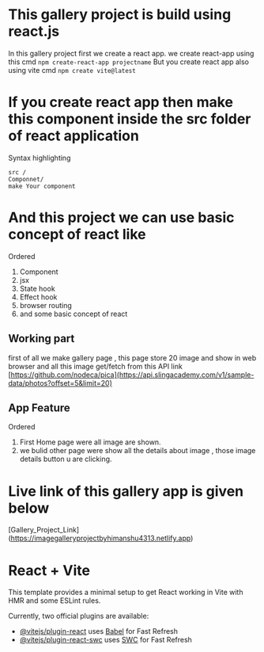 # This gallery project is build using react.js
   In this gallery project first we create a react app.
   we create react-app using this cmd `npm create-react-app projectname`
   But you create react app also using vite cmd `npm create vite@latest`
# If you create react app then make this component inside the src folder of react application
Syntax highlighting
```
src /
Componnet/
make Your component 
```
# And this project we can use basic concept of react like 
Ordered
1. Component
2. jsx
3. State hook
4. Effect hook
5. browser routing
6. and some basic concept of react
## Working part
  first of all we make gallery page , this page store 20 image and show in web browser and all this image get/fetch from this
  API link [https://github.com/nodeca/pica](https://api.slingacademy.com/v1/sample-data/photos?offset=5&limit=20) 
## App Feature 
Ordered
1. First Home page were all image are shown.
2. we bulid other page were show all the details about image , those image details button u are clicking.

# Live link of this gallery app is given below
[Gallery_Project_Link] (https://imagegalleryprojectbyhimanshu4313.netlify.app)

# React + Vite

This template provides a minimal setup to get React working in Vite with HMR and some ESLint rules.

Currently, two official plugins are available:

- [@vitejs/plugin-react](https://github.com/vitejs/vite-plugin-react/blob/main/packages/plugin-react/README.md) uses [Babel](https://babeljs.io/) for Fast Refresh
- [@vitejs/plugin-react-swc](https://github.com/vitejs/vite-plugin-react-swc) uses [SWC](https://swc.rs/) for Fast Refresh
